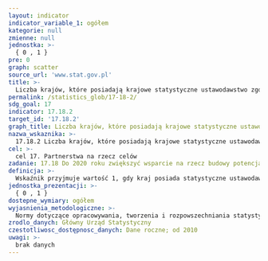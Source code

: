 ```yaml
---
layout: indicator
indicator_variable_1: ogółem
kategorie: null
zmienne: null
jednostka: >-
  { 0 , 1 }
pre: 0
graph: scatter
source_url: 'www.stat.gov.pl'
title: >-
  Liczba krajów, które posiadają krajowe statystyczne ustawodawstwo zgodne z Fundamentalnymi Zasadami Statystyki Oficjalnej
permalink: /statistics_glob/17-18-2/
sdg_goal: 17
indicator: 17.18.2
target_id: '17.18.2'
graph_title: Liczba krajów, które posiadają krajowe statystyczne ustawodawstwo zgodne z Fundamentalnymi Zasadami Statystyki Oficjalnej
nazwa_wskaznika: >-
  17.18.2 Liczba krajów, które posiadają krajowe statystyczne ustawodawstwo zgodne z Fundamentalnymi Zasadami Statystyki Oficjalnej
cel: >-
  cel 17. Partnerstwa na rzecz celów
zadanie: 17.18 Do 2020 roku zwiększyć wsparcie na rzecz budowy potencjału w państwach rozwijających się, w tym państwach najsłabiej rozwiniętych i rozwijających się małych państwach wyspiarskich, aby znacząco zwiększyć dostęp do aktualnych, rzetelnych i wysokiej jakości danych zdezagregowanych według dochodu, płci, wieku, rasy, pochodzenia etnicznego, statusu migracyjnego, niepełnosprawności, położenia geograficznego i innych cech dostosowanych do kontekstu narodowego
definicja: >-
  Wskaźnik przyjmuje wartość 1, gdy kraj posiada statystyczne ustawodawstwo zgodne z Podstawowymi Zasadami Statystyki Oficjalnej.
jednostka_prezentacji: >-
  { 0 , 1 }
dostepne_wymiary: ogółem
wyjasnienia_metodologiczne: >-
  Normy dotyczące opracowywania, tworzenia i rozpowszechniania statystyk europejskich reguluje Europejski kodeks praktyk statystycznych określa. Określa on 16 podstawowych zasad, zgodnych z Podstawowymi Zasadami Statystyki Oficjalnej. Każdego roku Eurostat monitoruje przestrzeganie kodeksu postępowania w ramach Europejskiego Systemu Statystycznego. Polski system statystyczny został uznany za zgodny z Europejskim Kodeksem w ramach przeglądu partnerskiego przeprowadzonego w latach 2013-2015.
zrodlo_danych: Główny Urząd Statystyczny
czestotliwosc_dostępnosc_danych: Dane roczne; od 2010
uwagi: >-
  brak danych
---
```

